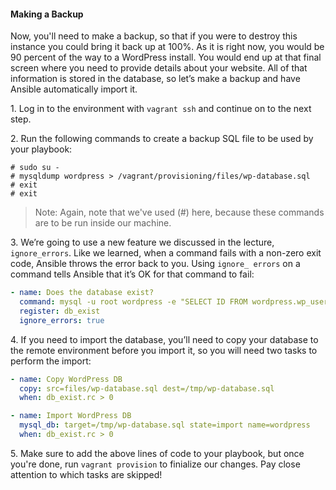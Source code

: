 #### Making a Backup

Now, you'll need to make a backup, so that if you were to destroy this instance you could bring it back up at 100%. As it is right now, you would be 90 percent of the way to a WordPress install. You would end up at that final screen where you need to provide details about your website. All of that information is stored in the database, so let’s make a backup and have Ansible automatically import it.

1\. Log in to the environment with `vagrant ssh` and continue on to the next step.

2\. Run the following commands to create a backup SQL file to be used by your playbook:

```console
# sudo su -
# mysqldump wordpress > /vagrant/provisioning/files/wp-database.sql
# exit
# exit
```

>Note: Again, note that we've used (#) here, because these commands are to be run inside our machine.

3\. We’re going to use a new feature we discussed in the lecture, `ignore_errors`. Like we learned, when a command fails with a non-zero exit code, Ansible throws the error back to you. Using `ignore_ errors` on a command tells Ansible that it’s OK for that command to fail:

```yml
- name: Does the database exist?
  command: mysql -u root wordpress -e "SELECT ID FROM wordpress.wp_users LIMIT 1;"
  register: db_exist
  ignore_errors: true
```

4\. If you need to import the database, you’ll need to copy your database to the remote environment before you import it, so you will need two tasks to perform the import:

```yml
- name: Copy WordPress DB
  copy: src=files/wp-database.sql dest=/tmp/wp-database.sql
  when: db_exist.rc > 0

- name: Import WordPress DB
  mysql_db: target=/tmp/wp-database.sql state=import name=wordpress
  when: db_exist.rc > 0
```

5\. Make sure to add the above lines of code to your playbook, but once you're done, run `vagrant provision` to finialize our changes. Pay close attention to which tasks are skipped!
